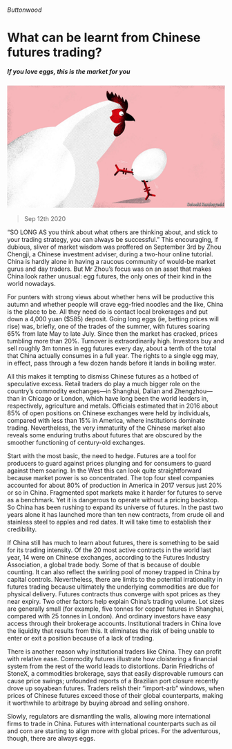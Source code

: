 ###### Buttonwood

# What can be learnt from Chinese futures trading? 

##### If you love eggs, this is the market for you 

![image](images/20200912_FND002_0.jpg) 

> Sep 12th 2020 

“SO LONG AS you think about what others are thinking about, and stick to your trading strategy, you can always be successful.” This encouraging, if dubious, sliver of market wisdom was proffered on September 3rd by Zhou Chengji, a Chinese investment adviser, during a two-hour online tutorial. China is hardly alone in having a raucous community of would-be market gurus and day traders. But Mr Zhou’s focus was on an asset that makes China look rather unusual: egg futures, the only ones of their kind in the world nowadays.

For punters with strong views about whether hens will be productive this autumn and whether people will crave egg-fried noodles and the like, China is the place to be. All they need do is contact local brokerages and put down a 4,000 yuan ($585) deposit. Going long eggs (ie, betting prices will rise) was, briefly, one of the trades of the summer, with futures soaring 65% from late May to late July. Since then the market has cracked, prices tumbling more than 20%. Turnover is extraordinarily high. Investors buy and sell roughly 3m tonnes in egg futures every day, about a tenth of the total that China actually consumes in a full year. The rights to a single egg may, in effect, pass through a few dozen hands before it lands in boiling water.


All this makes it tempting to dismiss Chinese futures as a hotbed of speculative excess. Retail traders do play a much bigger role on the country’s commodity exchanges—in Shanghai, Dalian and Zhengzhou—than in Chicago or London, which have long been the world leaders in, respectively, agriculture and metals. Officials estimated that in 2016 about 85% of open positions on Chinese exchanges were held by individuals, compared with less than 15% in America, where institutions dominate trading. Nevertheless, the very immaturity of the Chinese market also reveals some enduring truths about futures that are obscured by the smoother functioning of century-old exchanges.

Start with the most basic, the need to hedge. Futures are a tool for producers to guard against prices plunging and for consumers to guard against them soaring. In the West this can look quite straightforward because market power is so concentrated. The top four steel companies accounted for about 80% of production in America in 2017 versus just 20% or so in China. Fragmented spot markets make it harder for futures to serve as a benchmark. Yet it is dangerous to operate without a pricing backstop. So China has been rushing to expand its universe of futures. In the past two years alone it has launched more than ten new contracts, from crude oil and stainless steel to apples and red dates. It will take time to establish their credibility.

If China still has much to learn about futures, there is something to be said for its trading intensity. Of the 20 most active contracts in the world last year, 14 were on Chinese exchanges, according to the Futures Industry Association, a global trade body. Some of that is because of double counting. It can also reflect the swirling pool of money trapped in China by capital controls. Nevertheless, there are limits to the potential irrationality in futures trading because ultimately the underlying commodities are due for physical delivery. Futures contracts thus converge with spot prices as they near expiry. Two other factors help explain China’s trading volume. Lot sizes are generally small (for example, five tonnes for copper futures in Shanghai, compared with 25 tonnes in London). And ordinary investors have easy access through their brokerage accounts. Institutional traders in China love the liquidity that results from this. It eliminates the risk of being unable to enter or exit a position because of a lack of trading.

There is another reason why institutional traders like China. They can profit with relative ease. Commodity futures illustrate how cloistering a financial system from the rest of the world leads to distortions. Darin Friedrichs of StoneX, a commodities brokerage, says that easily disprovable rumours can cause price swings; unfounded reports of a Brazilian port closure recently drove up soyabean futures. Traders relish their “import-arb” windows, when prices of Chinese futures exceed those of their global counterparts, making it worthwhile to arbitrage by buying abroad and selling onshore.

Slowly, regulators are dismantling the walls, allowing more international firms to trade in China. Futures with international counterparts such as oil and corn are starting to align more with global prices. For the adventurous, though, there are always eggs.

